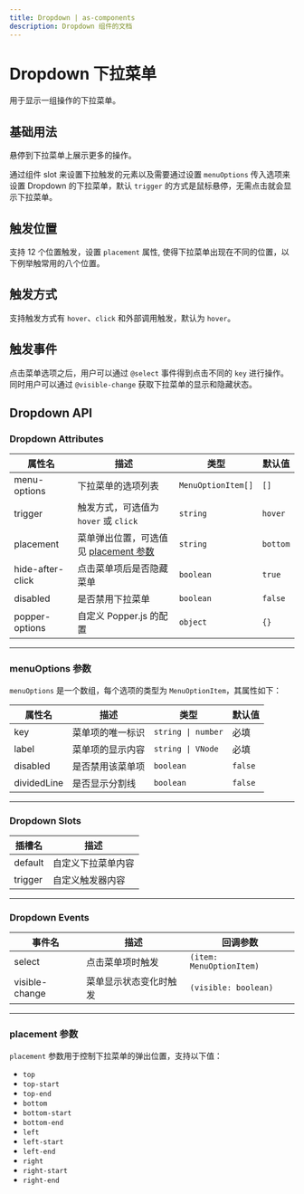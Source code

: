 ```yaml
---
title: Dropdown | as-components
description: Dropdown 组件的文档
---
```

# Dropdown 下拉菜单

用于显示一组操作的下拉菜单。

## 基础用法

悬停到下拉菜单上展示更多的操作。

通过组件 slot 来设置下拉触发的元素以及需要通过设置 `menuOptions` 传入选项来设置 Dropdown 的下拉菜单，默认 `trigger` 的方式是鼠标悬停，无需点击就会显示下拉菜单。

<preview path="../demo/Dropdown/Basic.vue" language="vue"></preview>

## 触发位置

支持 12 个位置触发，设置 `placement` 属性, 使得下拉菜单出现在不同的位置，以下例举触常用的八个位置。

<preview path="../demo/Dropdown/Placement.vue" language="vue"></preview>

## 触发方式

支持触发方式有 `hover`、`click` 和外部调用触发，默认为 `hover`。

<preview path="../demo/Dropdown/Trigger.vue" language="vue"></preview>

## 触发事件

点击菜单选项之后，用户可以通过 `@select` 事件得到点击不同的 `key` 进行操作。同时用户可以通过 `@visible-change` 获取下拉菜单的显示和隐藏状态。

<preview path="../demo/Dropdown/Event.vue" language="vue"></preview>

## Dropdown API

### Dropdown Attributes

| 属性名          | 描述                                                                 | 类型                   | 默认值      |
| --------------- | -------------------------------------------------------------------- | ---------------------- | ----------- |
| menu-options    | 下拉菜单的选项列表                                                 | `MenuOptionItem[]`     | `[]`        |
| trigger         | 触发方式，可选值为 `hover` 或 `click`                               | `string`               | `hover`     |
| placement       | 菜单弹出位置，可选值见 [placement 参数](#placement-参数)            | `string`               | `bottom`    |
| hide-after-click | 点击菜单项后是否隐藏菜单                                           | `boolean`              | `true`      |
| disabled        | 是否禁用下拉菜单                                                   | `boolean`              | `false`     |
| popper-options  | 自定义 Popper.js 的配置                                            | `object`               | `{}`        |

---

### menuOptions 参数

`menuOptions` 是一个数组，每个选项的类型为 `MenuOptionItem`，其属性如下：

| 属性名        | 描述                     | 类型                   | 默认值  |
| ------------- | ------------------------ | ---------------------- | ------- |
| key           | 菜单项的唯一标识         | `string \| number`     | 必填    |
| label         | 菜单项的显示内容         | `string \| VNode`      | 必填    |
| disabled      | 是否禁用该菜单项         | `boolean`              | `false` |
| dividedLine   | 是否显示分割线           | `boolean`              | `false` |

---

### Dropdown Slots

| 插槽名    | 描述                     |
| --------- | ------------------------ |
| default   | 自定义下拉菜单内容       |
| trigger   | 自定义触发器内容         |

---

### Dropdown Events

| 事件名           | 描述                                   | 回调参数                     |
| ---------------- | -------------------------------------- | --------------------------- |
| select           | 点击菜单项时触发                      | `(item: MenuOptionItem)`    |
| visible-change   | 菜单显示状态变化时触发                | `(visible: boolean)`        |

---

### placement 参数

`placement` 参数用于控制下拉菜单的弹出位置，支持以下值：

- `top`
- `top-start`
- `top-end`
- `bottom`
- `bottom-start`
- `bottom-end`
- `left`
- `left-start`
- `left-end`
- `right`
- `right-start`
- `right-end`